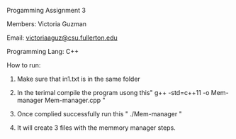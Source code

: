 Progamming Assignment 3 

Members: Victoria Guzman 

Email: victoriaaguz@csu.fullerton.edu

Programming Lang: C++ 

How to run: 

1. Make sure that in1.txt is in the same folder 

2. In the terimal compile the program usong this" g++ -std=c++11 -o Mem-manager Mem-manager.cpp "

3. Once complied successfully run this " ./Mem-manager " 

4. It will create 3 files with the memmory manager steps. 

